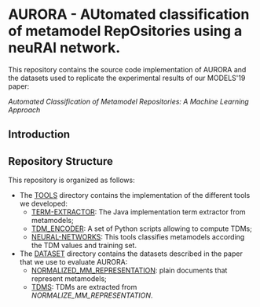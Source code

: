 # AURORA - AUtomated classification of metamodel RepOsitories using a neuRAl network.

This repository contains the source code implementation of AURORA and the datasets used to replicate the experimental results of our MODELS'19 paper:

_Automated Classification of Metamodel Repositories: A Machine Learning Approach_


## Introduction



## Repository Structure

This repository is organized as follows:

* The [TOOLS](./TOOLS) directory contains the implementation of the different tools we developed:
	* [TERM-EXTRACTOR](./TOOLS/TERM_EXTRACTOR): The Java implementation term extractor from metamodels;
	* [TDM_ENCODER](./TOOLS/TDM-ENCODER): A set of Python scripts allowing to compute TDMs;
	* [NEURAL-NETWORKS](./TOOLS/NEURAL-NETWORKS): This tools classifies metamodels according the TDM values and training set.
* The [DATASET](./DATASET) directory contains the datasets described in the paper that we use to evaluate AURORA:
	* [NORMALIZED_MM_REPRESENTATION](./DATASET/NORMALIZED_MM_REPRESENTATION): plain documents that represent metamodels;
	* [TDMS](./DATASET/TDMS): TDMs are extracted from _NORMALIZE\_MM\_REPRESENTATION_.


